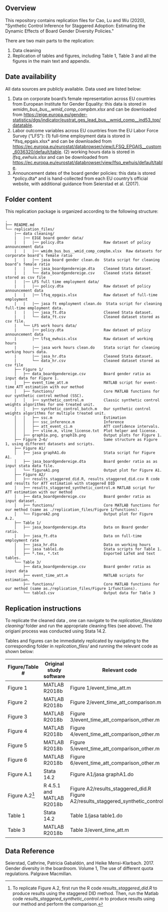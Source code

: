 ## Overview

This repository contains replication files for Cao, Lu and Wu (2020), "Synthetic Control Inference for Staggered Adoption: Estimating the Dynamic Effects of Board Gender Diversity Policies."

There are two main parts to the replication:

1.  Data cleaning
2.  Replication of tables and figures, including Table 1, Table 3 and all the figures in the main text and appendix.

## Date availability

All data sources are publicly available. Data used are listed below:

1.  Data on corporate board’s female representation across EU countries from European Institute for Gender Equality: this data is stored in *wmidm_bus_bus\_\_wmid_comp_compbm.xlsx* and can be downloaded from <https://eige.europa.eu/gender-statistics/dgs/indicator/eustrat_ges_lead_bus__wmid_comp__ind53_top/datatable>.
2.  Labor outcome variables across EU countries from the EU Labor Force Survey (“LFS”):  (1) full-time employment data is stored in \*lfsq_epgais.xlsx\* and can be downloaded from <https://ec.europa.eu/eurostat/databrowser/view/LFSQ_EPGAIS__custom_6036320/default/table>. (2) working hours data is stored in *lfsq_ewhuis.xlsx* and can be downloaded from <https://ec.europa.eu/eurostat/databrowser/view/lfsq_ewhuis/default/table>.
3.  Announcement dates of the board gender policies: this data is stored \*policy.dta\* and is hand-collected from each EU country’s official website, with additional guidance from Seierstad et al. (2017).


## Folder content

This replication package is organized according to the following structure:

```         
.
├── README.md                               
└── replication_files/
    |── data cleaning/
    |   |── EIGE board gender data/                
    |   |   |── policy.dta                  Raw dataset of policy announcement data
    |   |   |── wmidm_bus_bus__wmid_comp_compbm.xlsx  Raw datasets for corporate board’s female ratio
    |   |   |── jasa board gender clean.do  Stata script for cleaning board’s female ratio
    |   |   |── jasa_boardgendereige.dta    Cleaned Stata dataset.
    |   |   └── data_boardgendereige.csv    Cleaned stata dataset stored as csv file
    |   |── LFS full time employment data/
    |   |   |── policy.dta                  Raw dataset of policy announcement data
    |   |   |── lfsq_epgais.xlsx            Raw dataset of full-time employment
    |   |   |── jasa ft employment clean.do  Stata script for cleaning full-time employment data.
    |   |   |── jasa_ft.dta                 Cleaned Stata dataset.
    |   |   └── data_ft.csv                 Cleaned dataset stored as csv file.
    |   └── LFS work hours data/
    |       |── policy.dta                  Raw dataset of policy announcement data
    |       |── lfsq_ewhuis.xlsx            Raw dataset of working hours
    |       |── jasa work hours clean.do    Stata script for cleaning working hours data.
    |       |── jasa_hr.dta                 Cleaned Stata dataset.
    |       └── data_hr.csv                 Cleaned dataset stored as csv file
    ├── Figure 1/                           
    │   ├── data_boardgendereige.csv        Board gender ratio as input data for Figure 1.
    │   ├── event_time_att.m                MATLAB script for event-time ATT estimation with our method
    │   ├── functions/                      Core MATLAB functions for our synthetic control method (SSC).
    │   │   ├── synthetic_control.m         Classic synthetic control weights algorithms for one treated unit.
    │   │   ├── synthetic_control_batch.m   Our synthetic control weights algorithms for multiple treated unit.
    │   │   ├── ssc.m                       Estimation
    │   │   ├── ssc_inference.m             Inference
    │   │   ├── att_event_ci.m              ATT confidence intervals.
    │   │   ├── vline.m, vline_license.txt  Plot helper and license.
    │   ├── graph1a.png, graph1b.png        Output plots for Figure 1.
    ├── Figure 2–6/                         Same structure as Figure 1, using different datasets and scripts.
    ├── Figure A1/                          
    │   ├── jasa graphA1.do                 Stata script for Figure A1.
    │   ├── jasa_boardgendereige.dta        Board gender ratio as as input stata data file.
    │   └── figureA1.png                    Output plot for Figure A1.
    ├── Figure A2/                          
    │   ├── results_staggered_did.R, results_staggered_did.csv R code and results for ATT estimation with staggered DID
    │   ├── results_staggered_synthetic_control.m MATLAB script for ATT estimation with our method
    │   ├── data_boardgendereige.csv        Board gender ratio as input dataset.
    │   ├── functions/                      Core MATLAB functions for our method (same as ./replication_files/Figure 1/functions).
    │   └── FigureA2.png                    Output plot for Figure A.2.
    ├── Table 1/                         
    │   ├── jasa_boardgendereige.dta        Data on Board gender ratio.
    │   ├── jasa_ft.dta                     Data on full-time employment rate
    │   ├── jasa_hr.dta                     Data on working hours
    │   ├── jasa table1.do                  Stata scripts for Table 1.
    │   ├── *.tex, *.txt                    Exported LaTeX and text tables.
    └── Table 3/                         
        ├── data_boardgendereige.csv        Board gender ratio as input data
        ├── event_time_att.m                MATLAB scripts for estimation.
        ├── functions/                      Core MATLAB functions for our method (same as./replication_files/Figure 1/functions).
        └── table3.csv                      Output data for Table 3

```

## Replication instructions

To replicate the cleaned data , one can navigate to the  *replication_files/data cleaning/* folder and run the appropriate cleaning files (see above). The origianl process was conducted using Stata 14.2. 

Tables and figures can be immediately replicated by navigating to the corresponding folder in *replication_files/* and running the relevant code as shown below:

| Figure/Table \# | Original study software   | Relevant code |
|-----------------|---------------------------|----------------------------------------|
| Figure 1        | MATLAB R2018b             | Figure 1/event_time_att.m |
| Figure 2        | MATLAB R2018b             | Figure 2/event_time_att_comparison.m |
| Figure 3        | MATLAB R2018b             | Figure 3/event_time_att_comparison_other.m |
| Figure 4        | MATLAB R2018b             | Figure 4/event_time_att_comparison_other.m |
| Figure 5        | MATLAB R2018b             | Figure 5/event_time_att_comparison_other.m |
| Figure 6        | MATLAB R2018b             | Figure 6/event_time_att_comparison_other.m |
| Figure A.1      | Stata 14.2                | Figure A1/jasa graphA1.do |
| Figure A.2[^1]  | R 4.5.1 and MATLAB R2018b | Figure A2/results_staggered_did.R <br> Figure A2/results_staggered_synthetic_control.m |
| Table 1         | Stata 14.2                | Table 1/jasa table1.do |
| Table 3         | MATLAB R2018b             | Table 3/event_time_att.m |

[^1]: To replicate Figure A.2, first run the R code *results_staggered_did.R* to produce results using the staggered DID method. Then, run the Matlab code *results_staggered_synthetic_control.m* to produce results using our method and perform the comparison.

## Data Reference

Seierstad, Cathrine, Patricia Gabaldón, and Heike Mensi-Klarbach. 2017. Gender diversity in the boardroom. Volume 1, The use of different quota regulations. Palgrave Macmillan.
